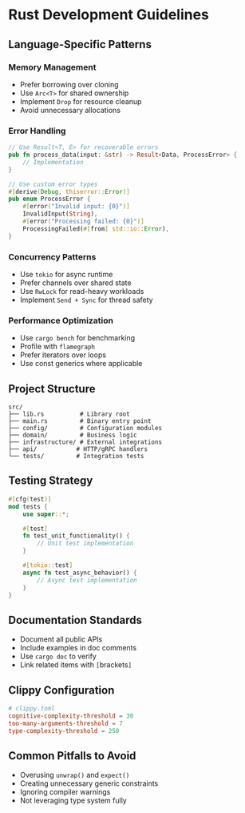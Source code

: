 # Rust Development Guidelines

## Language-Specific Patterns

### Memory Management
- Prefer borrowing over cloning
- Use `Arc<T>` for shared ownership
- Implement `Drop` for resource cleanup
- Avoid unnecessary allocations

### Error Handling
```rust
// Use Result<T, E> for recoverable errors
pub fn process_data(input: &str) -> Result<Data, ProcessError> {
    // Implementation
}

// Use custom error types
#[derive(Debug, thiserror::Error)]
pub enum ProcessError {
    #[error("Invalid input: {0}")]
    InvalidInput(String),
    #[error("Processing failed: {0}")]
    ProcessingFailed(#[from] std::io::Error),
}
```

### Concurrency Patterns
- Use `tokio` for async runtime
- Prefer channels over shared state
- Use `RwLock` for read-heavy workloads
- Implement `Send + Sync` for thread safety

### Performance Optimization
- Use `cargo bench` for benchmarking
- Profile with `flamegraph`
- Prefer iterators over loops
- Use const generics where applicable

## Project Structure
```
src/
├── lib.rs          # Library root
├── main.rs         # Binary entry point
├── config/         # Configuration modules
├── domain/         # Business logic
├── infrastructure/ # External integrations
├── api/           # HTTP/gRPC handlers
└── tests/         # Integration tests
```

## Testing Strategy
```rust
#[cfg(test)]
mod tests {
    use super::*;

    #[test]
    fn test_unit_functionality() {
        // Unit test implementation
    }

    #[tokio::test]
    async fn test_async_behavior() {
        // Async test implementation
    }
}
```

## Documentation Standards
- Document all public APIs
- Include examples in doc comments
- Use `cargo doc` to verify
- Link related items with `[`brackets`]`

## Clippy Configuration
```toml
# clippy.toml
cognitive-complexity-threshold = 30
too-many-arguments-threshold = 7
type-complexity-threshold = 250
```

## Common Pitfalls to Avoid
- Overusing `unwrap()` and `expect()`
- Creating unnecessary generic constraints
- Ignoring compiler warnings
- Not leveraging type system fully